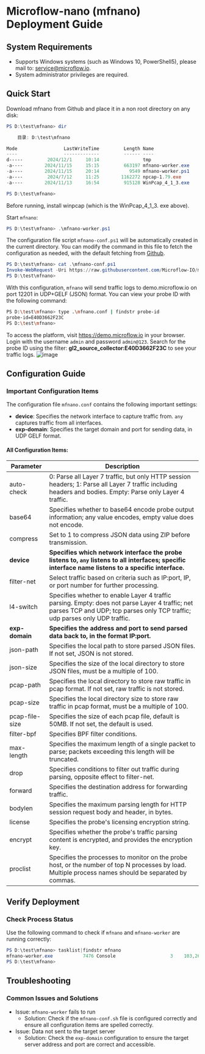 # Microflow-nano (mfnano) Deployment Guide


## System Requirements

- Supports Windows systems (such as Windows 10, PowerShell5), please mail to: service@microflow.io.
- System administrator privileges are required.

## Quick Start

Download mfnano from Github and place it in a non root directory on any disk:

```powershell
PS D:\test\mfnano> dir

    目录: D:\test\mfnano

Mode                 LastWriteTime         Length Name
----                 -------------         ------ ----
d-----         2024/12/1     10:14                tmp
-a----        2024/11/15     15:15         663197 mfnano-worker.exe
-a----        2024/11/15     20:14           9549 mfnano-worker.ps1
-a----         2024/7/12     11:25        1162272 npcap-1.79.exe
-a----        2024/11/13     16:54         915128 WinPcap_4_1_3.exe

PS D:\test\mfnano>
```

Before running, install winpcap (which is the WinPcap_4_1_3. exe above).

Start `mfnano`:

```powershell
PS D:\test\mfnano> .\mfnano-worker.ps1
```

The configuration file script `mfnano-conf.ps1` will be automatically created in the current directory. You can modify the command in this file to fetch the configuration as needed, with the default fetching from [Github](https://github.com/Microflow-IO/microflow-nano/blob/main/linux/mfnano.conf).

```powershell
PS D:\test\mfnano> cat .\mfnano-conf.ps1
Invoke-WebRequest -Uri https://raw.githubusercontent.com/Microflow-IO/microflow-nano/refs/heads/main/linux/mfnano.conf -OutFile mfnano.conf
PS D:\test\mfnano>
```

With this configuration, `mfnano` will send traffic logs to demo.microflow.io on port 12201 in UDP+GELF (JSON) format. You can view your probe ID with the following command:

```bash
PS D:\test\mfnano> type .\mfnano.conf | findstr probe-id
probe-id=E40D3662F23C
PS D:\test\mfnano>
```

To access the platform, visit https://demo.microflow.io in your browser. Login with the username `admin` and password `admin@123`. Search for the probe ID using the filter: **gl2_source_collector:E40D3662F23C** to see your traffic logs.
![image](https://github.com/user-attachments/assets/13f8fcde-7ed9-41ed-8a43-f43360357f68)


## Configuration Guide

### Important Configuration Items

The configuration file `mfnano.conf` contains the following important settings:

- **device**: Specifies the network interface to capture traffic from. `any` captures traffic from all interfaces.
- **exp-domain**: Specifies the target domain and port for sending data, in UDP GELF format.

#### All Configuration Items:

| Parameter      | Description                                                  |
| -------------- | ------------------------------------------------------------ |
| auto-check     | 0: Parse all Layer 7 traffic, but only HTTP session headers; 1: Parse all Layer 7 traffic including headers and bodies. Empty: Parse only Layer 4 traffic. |
| base64         | Specifies whether to base64 encode probe output information; any value encodes, empty value does not encode. |
| compress       | Set to 1 to compress JSON data using ZIP before transmission. |
| **device**     | **Specifies which network interface the probe listens to, `any` listens to all interfaces; specific interface name listens to a specific interface.** |
| filter-net     | Select traffic based on criteria such as IP:port, IP, or port number for further processing. |
| l4-switch      | Specifies whether to enable Layer 4 traffic parsing. Empty: does not parse Layer 4 traffic; net parses TCP and UDP; tcp parses only TCP traffic; udp parses only UDP traffic. |
| **exp-domain** | **Specifies the address and port to send parsed data back to, in the format IP:port.** |
| json-path      | Specifies the local path to store parsed JSON files. If not set, JSON is not stored. |
| json-size      | Specifies the size of the local directory to store JSON files, must be a multiple of 100. |
| pcap-path      | Specifies the local directory to store raw traffic in pcap format. If not set, raw traffic is not stored. |
| pcap-size      | Specifies the local directory size to store raw traffic in pcap format, must be a multiple of 100. |
| pcap-file-size | Specifies the size of each pcap file, default is 50MB. If not set, the default is used. |
| filter-bpf     | Specifies BPF filter conditions.                             |
| max-length     | Specifies the maximum length of a single packet to parse; packets exceeding this length will be truncated. |
| drop           | Specifies conditions to filter out traffic during parsing, opposite effect to filter-net. |
| forward        | Specifies the destination address for forwarding traffic.    |
| bodylen        | Specifies the maximum parsing length for HTTP session request body and header, in bytes. |
| license        | Specifies the probe's licensing encryption string.           |
| encrypt        | Specifies whether the probe's traffic parsing content is encrypted, and provides the encryption key. |
| proclist       | Specifies the processes to monitor on the probe host, or the number of top N processes by load. Multiple process names should be separated by commas. |

## Verify Deployment

### Check Process Status

Use the following command to check if `mfnano` and `mfnano-worker` are running correctly:

```powershell
PS D:\test\mfnano> tasklist|findstr mfnano
mfnano-worker.exe           7476 Console                    3    103,264 K
PS D:\test\mfnano>
```

## Troubleshooting

### Common Issues and Solutions

- Issue: `mfnano-worker` fails to run
  - Solution: Check if the `mfnano-conf.sh` file is configured correctly and ensure all configuration items are spelled correctly.
- Issue: Data not sent to the target server
  - Solution: Check the `exp-domain` configuration to ensure the target server address and port are correct and accessible.
